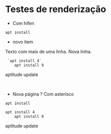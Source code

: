 # Testes de renderização

- Com hífen
```
apt install
```

   - novo item

 Texto com mais de uma linha.    Nova linha.

     `apt install 4`
        apt install 9

aptitude update

<div style="page-break-after: always; visibility: hidden">
\pagebreak
</div>

* Nova página ? Com asterísco
```
apt install
```

    apt install 4
        apt install 9

aptitude update


